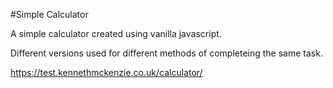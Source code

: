 #Simple Calculator

A simple calculator created using vanilla javascript. 

Different versions used for different methods of completeing the same task. 

https://test.kennethmckenzie.co.uk/calculator/
